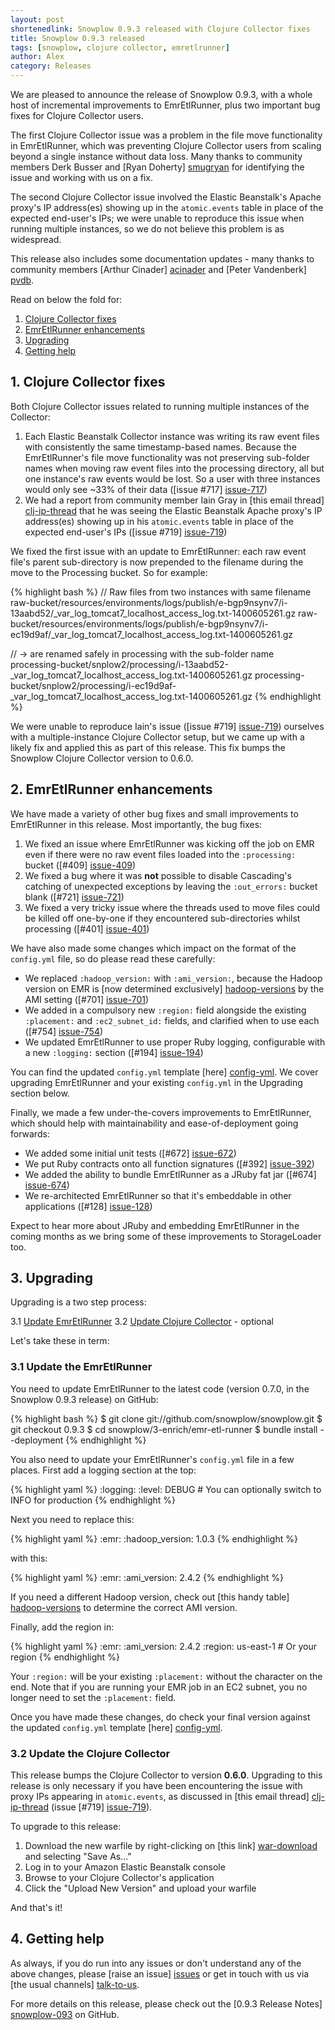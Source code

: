 ```yaml
---
layout: post
shortenedlink: Snowplow 0.9.3 released with Clojure Collector fixes
title: Snowplow 0.9.3 released
tags: [snowplow, clojure collector, emretlrunner]
author: Alex
category: Releases
---
```


We are pleased to announce the release of Snowplow 0.9.3, with a whole host of incremental improvements to EmrEtlRunner, plus two important bug fixes for Clojure Collector users.

The first Clojure Collector issue was a problem in the file move functionality in EmrEtlRunner, which was preventing Clojure Collector users from scaling beyond a single instance without data loss. Many thanks to community members Derk Busser and [Ryan Doherty] [smugryan] for identifying the issue and working with us on a fix.

The second Clojure Collector issue involved the Elastic Beanstalk's Apache proxy's IP address(es) showing up in the `atomic.events` table in place of the expected end-user's IPs; we were unable to reproduce this issue when running multiple instances, so we do not believe this problem is as widespread.

This release also includes some documentation updates - many thanks to community members [Arthur Cinader] [acinader] and [Peter Vandenberk] [pvdb].

Read on below the fold for:

1. [Clojure Collector fixes](/blog/2014/05/21/snowplow-0.9.3-released/#clj-fixes)
2. [EmrEtlRunner enhancements](/blog/2014/04/30/snowplow-0.9.3-released/#emr-etl-runner)
3. [Upgrading](/blog/2014/05/21/snowplow-0.9.3-released/#upgrading)
4. [Getting help](/blog/2014/05/21/snowplow-0.9.3-released/#help)

<!--more-->

<div class="html">
<h2><a name="clj-fixes">1. Clojure Collector fixes</a></h2>
</div>

Both Clojure Collector issues related to running multiple instances of the Collector:

1. Each Elastic Beanstalk Collector instance was writing its raw event files with consistently the same timestamp-based names. Because the EmrEtlRunner's file move functionality was not preserving sub-folder names when moving raw event files into the processing directory, all but one instance's raw events would be lost. So a user with three instances would only see ~33% of their data ([issue #717] [issue-717])
2. We had a report from community member Iain Gray in [this email thread] [clj-ip-thread] that he was seeing the Elastic Beanstalk Apache proxy's IP address(es) showing up in his `atomic.events` table in place of the expected end-user's IPs ([issue #719] [issue-719])

We fixed the first issue with an update to EmrEtlRunner: each raw event file's parent sub-directory is now prepended to the filename during the move to the Processing bucket. So for example:

{% highlight bash %}
// Raw files from two instances with same filename
raw-bucket/resources/environments/logs/publish/e-bgp9nsynv7/i-13aabd52/_var_log_tomcat7_localhost_access_log.txt-1400605261.gz
raw-bucket/resources/environments/logs/publish/e-bgp9nsynv7/i-ec19d9af/_var_log_tomcat7_localhost_access_log.txt-1400605261.gz

// -> are renamed safely in processing with the sub-folder name
processing-bucket/snplow2/processing/i-13aabd52-_var_log_tomcat7_localhost_access_log.txt-1400605261.gz
processing-bucket/snplow2/processing/i-ec19d9af-_var_log_tomcat7_localhost_access_log.txt-1400605261.gz
{% endhighlight %}   

We were unable to reproduce Iain's issue ([issue #719] [issue-719]) ourselves with a multiple-instance Clojure Collector setup, but we came up with a likely fix and applied this as part of this release. This fix bumps the Snowplow Clojure Collector version to 0.6.0.

<div class="html">
<h2><a name="emr-etl-runner">2. EmrEtlRunner enhancements</a></h2>
</div>

We have made a variety of other bug fixes and small improvements to EmrEtlRunner in this release. Most importantly, the bug fixes:

1. We fixed an issue where EmrEtlRunner was kicking off the job on EMR even if there were no raw event files loaded into the `:processing:` bucket ([#409] [issue-409])
2. We fixed a bug where it was **not** possible to disable Cascading's catching of unexpected exceptions by leaving the `:out_errors:` bucket blank ([#721] [issue-721])
3. We fixed a very tricky issue where the threads used to move files could be killed off one-by-one if they encountered sub-directories whilst processing ([#401] [issue-401])

We have also made some changes which impact on the format of the `config.yml` file, so do please read these carefully:

* We replaced `:hadoop_version:` with `:ami_version:`, because the Hadoop version on EMR is [now determined exclusively] [hadoop-versions] by the AMI setting ([#701] [issue-701])
* We added in a compulsory new `:region:` field alongside the existing `:placement:` and `:ec2_subnet_id:` fields, and clarified when to use each ([#754] [issue-754])
* We updated EmrEtlRunner to use proper Ruby logging, configurable with a new `:logging:` section ([#194] [issue-194])

You can find the updated `config.yml` template [here] [config-yml]. We cover upgrading EmrEtlRunner and your existing `config.yml` in the Upgrading section below.

Finally, we made a few under-the-covers improvements to EmrEtlRunner, which should help with maintainability and ease-of-deployment going forwards:

* We added some initial unit tests ([#672] [issue-672])
* We put Ruby contracts onto all function signatures ([#392] [issue-392])
* We added the ability to bundle EmrEtlRunner as a JRuby fat jar ([#674] [issue-674])
* We re-architected EmrEtlRunner so that it's embeddable in other applications ([#128] [issue-128])

Expect to hear more about JRuby and embedding EmrEtlRunner in the coming months as we bring some of these improvements to StorageLoader too.

<div class="html">
<h2><a name="upgrading">3. Upgrading</a></h2>
</div>

Upgrading is a two step process:

3.1 [Update EmrEtlRunner](#emr-etl-runner)
3.2 [Update Clojure Collector](#storage-loader) - optional

Let's take these in term:

<div class="html">
<a name="emr-etl-runner"><h3>3.1 Update the EmrEtlRunner</h3></a>
</div>

You need to update EmrEtlRunner to the latest code (version 0.7.0, in the Snowplow 0.9.3 release) on GitHub:

{% highlight bash %}
$ git clone git://github.com/snowplow/snowplow.git
$ git checkout 0.9.3
$ cd snowplow/3-enrich/emr-etl-runner
$ bundle install --deployment
{% endhighlight %}

You also need to update your EmrEtlRunner's `config.yml` file in a few places. First add a logging section at the top:

{% highlight yaml %}
:logging:
  :level: DEBUG # You can optionally switch to INFO for production
{% endhighlight %}

Next you need to replace this:

{% highlight yaml %}
:emr:
  :hadoop_version: 1.0.3
{% endhighlight %}

with this:

{% highlight yaml %}
:emr:
  :ami_version: 2.4.2
{% endhighlight %}

If you need a different Hadoop version, check out [this handy table] [hadoop-versions] to determine the correct AMI version.

Finally, add the region in:

{% highlight yaml %}
:emr:
  :ami_version: 2.4.2
  :region: us-east-1 # Or your region
{% endhighlight %}

Your `:region:` will be your existing `:placement:` without the character on the end. Note that if you are running your EMR job in an EC2 subnet, you no longer need to set the `:placement:` field.

Once you have made these changes, do check your final version against the updated `config.yml` template [here] [config-yml].

<div class="html">
<a name="emr-etl-runner"><h3>3.2 Update the Clojure Collector</h3></a>
</div>

This release bumps the Clojure Collector to version **0.6.0**. Upgrading to this release is only necessary if you have been encountering the issue with proxy IPs appearing in `atomic.events`, as discussed in [this email thread] [clj-ip-thread] (issue [#719] [issue-719]).

To upgrade to this release:

1. Download the new warfile by right-clicking on [this link] [war-download] and selecting "Save As..."
2. Log in to your Amazon Elastic Beanstalk console
3. Browse to your Clojure Collector's application
4. Click the "Upload New Version" and upload your warfile

And that's it!

<div class="html">
<h2><a name="help">4. Getting help</a></h2>
</div>

As always, if you do run into any issues or don't understand any of the above changes, please [raise an issue] [issues] or get in touch with us via [the usual channels] [talk-to-us].

For more details on this release, please check out the [0.9.3 Release Notes] [snowplow-093] on GitHub.

[acinader]: https://github.com/acinader
[pvdb]: https://github.com/pvdb
[smugryan]: https://github.com/smugryan

[hadoop-versions]: http://docs.aws.amazon.com/ElasticMapReduce/latest/DeveloperGuide/emr-plan-hadoop-version.html
[clj-ip-thread]: https://groups.google.com/forum/#!topic/snowplow-user/rCSrtBwpcac

[issue-128]: https://github.com/snowplow/snowplow/issues/128
[issue-194]: https://github.com/snowplow/snowplow/issues/194
[issue-392]: https://github.com/snowplow/snowplow/issues/392
[issue-401]: https://github.com/snowplow/snowplow/issues/401
[issue-409]: https://github.com/snowplow/snowplow/issues/409
[issue-672]: https://github.com/snowplow/snowplow/issues/672
[issue-674]: https://github.com/snowplow/snowplow/issues/674
[issue-701]: https://github.com/snowplow/snowplow/issues/701
[issue-717]: https://github.com/snowplow/snowplow/issues/717
[issue-719]: https://github.com/snowplow/snowplow/issues/719
[issue-721]: https://github.com/snowplow/snowplow/issues/721
[issue-754]: https://github.com/snowplow/snowplow/issues/754

[config-yml]: https://github.com/snowplow/snowplow/blob/0.9.3/3-enrich/emr-etl-runner/config/config.yml.sample
[war-download]: http://s3-eu-west-1.amazonaws.com/snowplow-hosted-assets/2-collectors/clojure-collector/clojure-collector-0.4.0-standalone.war

[issues]: https://github.com/snowplow/snowplow/issues
[talk-to-us]: https://github.com/snowplow/snowplow/wiki/Talk-to-us
[snowplow-093]: https://github.com/snowplow/snowplow/releases/0.9.3

